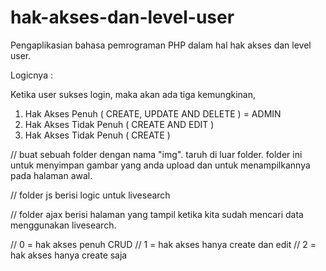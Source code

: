# hak-akses-dan-level-user
Pengaplikasian bahasa pemrograman PHP dalam hal hak akses dan level user.

Logicnya : 

Ketika user sukses login, maka akan ada tiga kemungkinan, 
1. Hak Akses Penuh ( CREATE, UPDATE AND DELETE ) =  ADMIN
2. Hak Akses Tidak Penuh ( CREATE AND EDIT )
3. Hak Akses Tidak Penuh ( CREATE )


// buat sebuah folder dengan nama "img". taruh di luar folder. folder ini untuk menyimpan gambar yang anda upload dan untuk menampilkannya pada halaman awal.

// folder js berisi logic untuk livesearch

// folder ajax berisi halaman yang tampil ketika kita sudah mencari data menggunakan livesearch.

// 0 = hak akses penuh CRUD
// 1 = hak akses hanya create dan edit
// 2 = hak akses hanya create saja
